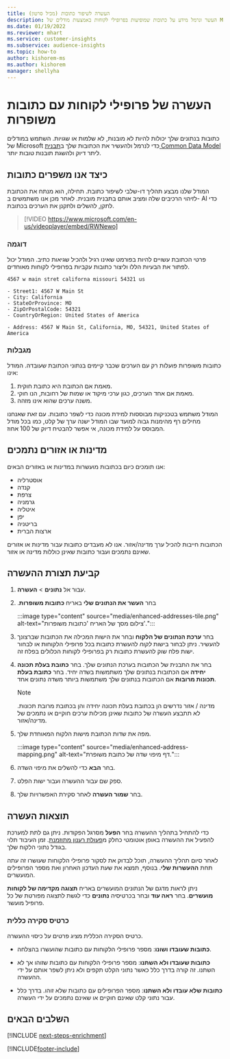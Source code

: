 ```yaml
---
title: העשרה לשיפור כתובות (מכיל סרטון)
description: העשר ונרמל מידע על כתובות שמופיעות בפרופילי לקוחות באמצעות מודלים של Microsoft.
ms.date: 01/19/2022
ms.reviewer: mhart
ms.service: customer-insights
ms.subservice: audience-insights
ms.topic: how-to
author: kishorem-ms
ms.author: kishorem
manager: shellyha
---
```


# <a name="enrichment-of-customer-profiles-with-enhanced-addresses"></a>העשרה של פרופילי לקוחות עם כתובות משופרות

כתובות בנתונים שלך יכולות להיות לא מובנות, לא שלמות או שגויות. השתמש במודלים של Microsoft כדי לנרמל ולהעשיר את הכתובות שלך ב[תבנית Common Data Model](/common-data-model/schema/core/applicationcommon/address) ליתר דיוק ולהשגת תובנות טובות יותר.

## <a name="how-we-enhance-addresses"></a>כיצד אנו משפרים כתובות

המודל שלנו מבצע תהליך דו-שלבי לשיפור כתובת. תחילה, הוא מנתח את הכתובת לזיהוי הרכיבים שלה ומציב אותם בתבנית מובנית. לאחר מכן אנו משתמשים ב- AI כדי לתקן, להשלים ולתקנן את הערכים בכתובת.

> [!VIDEO https://www.microsoft.com/en-us/videoplayer/embed/RWNewo]

### <a name="example"></a>דוגמה

פרטי הכתובת עשויים להיות בפורמט שאינו רגיל ולהכיל שגיאות כתיב. המודל יכול לפתור את הבעיות הללו וליצור כתובות עקביות בפרופילי לקוחות מאוחדים.

```Input
4567 w main stret californa missouri 54321 us
```

```Output
- Street1: 4567 W Main St
- City: California
- StateOrProvince: MO
- ZipOrPostalCode: 54321
- CountryOrRegion: United States of America

- Address: 4567 W Main St, California, MO, 54321, United States of America
```

### <a name="limitations"></a>מגבלות

כתובות משופרות פועלות רק עם הערכים שכבר קיימים בנתוני הכתובת שעובדה. המודל אינו: 

1. מאמת אם הכתובת היא כתובת חוקית.
2. מאמת אם אחד הערכים, כגון ערכי מיקוד או שמות של רחובות, הנו חוקי.
3. משנה ערכים שהוא אינו מזהה.

המודל משתמש בטכניקות מבוססות למידת מכונה כדי לשפר כתובות. עם זאת שאנחנו מחילים רף מהימנות גבוה למועד שבו המודל ישנה ערך של קלט, כמו בכל מודל המבוסס על למידת מכונה, אי אפשר להבטיח דיוק של 100 אחוז.

## <a name="supported-countries-or-regions"></a>מדינות או אזורים נתמכים

אנו תומכים כיום בכתובות מועשרות במדינות או באזורים הבאים: 

- אוסטרליה
- קנדה
- צרפת
- גרמניה
- איטליה
- יפן
- בריטניה
- ארצות הברית

הכתובות חייבות להכיל ערך מדינה/אזור. אנו לא מעבדים כתובות עבור מדינות או אזורים שאינם נתמכים ועבור כתובות שאינן כוללות מדינה או אזור.

## <a name="configure-the-enrichment"></a>קביעת תצורת ההעשרה

1. עבור אל **נתונים** > **העשרה**.

1. בחר **העשר את הנתונים שלי‬** באריח **‏‫כתובות משופרות**.

   :::image type="content" source="media/enhanced-addresses-tile.png" alt-text="צילום מסך של האריח 'כתובות משופרות'.":::

1. בחר **ערכת הנתונים של הלקוח** ובחר את הישות המכילה את הכתובות שברצונך להעשיר. ניתן לבחור בישות *לקוח* להעשרת כתובות בכל פרופילי הלקוחות או לבחור ישות פלח שוק להעשרת כתובות רק בפרופילי לקוחות הכלולים בפלח זה.

1. בחר את התבנית של הכתובות בערכת הנתונים שלך. בחר **כתובת בעלת תכונה יחידה** אם הכתובות בנתונים שלך משתמשות בשדה יחיד. בחר **כתובת בעלת תכונות מרובות** אם הכתובות בנתונים שלך משתמשות ביותר משדה נתונים אחד.

   > [!NOTE]
   > מדינה / אזור נדרשים הן בכתובת בעלת תכונה יחידה והן בכתובת מרובת תכונות. לא תתבצע העשרה של כתובות שאינן מכילות ערכים חוקיים או נתמכים של מדינה/אזור.

1.  מפה את שדות הכתובת מישות הלקוח המאוחדת שלך.

    :::image type="content" source="media/enhanced-address-mapping.png" alt-text="דף מיפוי שדה של כתובת משופרת.":::

1. בחר **הבא** כדי להשלים את מיפוי השדה.

1. ספק שם עבור ההעשרה ועבור ישות הפלט.

1. בחר **שמור העשרה** לאחר סקירת האפשרויות שלך.

## <a name="enrichment-results"></a>תוצאות העשרה

כדי להתחיל בתהליך ההעשרה בחר **הפעל** מסרגל הפקודות. ניתן גם לתת למערכת להפעיל את ההעשרה באופן אוטומטי כחלק מ[פעולת רענון מתוזמנת](system.md#schedule-tab). זמן העיבוד תלוי בגודל נתוני הלקוח שלך.

לאחר סיום תהליך ההעשרה, תוכל לבדוק את לסקור פרופילי הלקוחות שעושרו זה עתה תחת **ההעשרות שלי**. בנוסף, תמצא את שעת העדכון האחרון ואת מספר הפרופילים המועשרים.

ניתן לראות מדגם של הנתונים המועשרים באריח **תצוגה מקדימה של לקוחות מועשרים**. בחר **ראה עוד** ובחר בכרטיסיה **נתונים** כדי לגשת לתצוגה מפורטת של כל פרופיל מועשר.

### <a name="overview-card"></a>כרטיס סקירה כללית

כרטיס הסקירה הכללית מציג פרטים על כיסוי ההעשרה. 

* **כתובות שעובדו ושונו**: מספר פרופילי הלקוחות עם כתובות שהועשרו בהצלחה.

* **כתובות שעובדו ולא השתנו**: מספר פרופילי הלקוחות עם כתובות שזוהו אך לא השתנו. זה קורה בדרך כלל כאשר נתוני הקלט תקפים ולא ניתן לשפר אותם על ידי ההעשרה.

* **כתובות שלא עובדו ולא השתנו**: מספר הפרופילים עם כתובות שלא זוהו. בדרך כלל עבור נתוני קלט שאינם חוקיים או שאינם נתמכים על ידי העשרה.

## <a name="next-steps"></a>השלבים הבאים

[!INCLUDE [next-steps-enrichment](../includes/next-steps-enrichment.md)]

[!INCLUDE[footer-include](../includes/footer-banner.md)]
